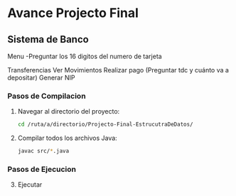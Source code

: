 # Avance Projecto Final 
## Sistema de Banco
Menu 
-Preguntar los 16 digitos del numero de tarjeta

Transferencias 
Ver Movimientos
Realizar pago (Preguntar tdc y cuánto va a depositar) 
Generar NIP

### Pasos de Compilacion
1. Navegar al directorio del proyecto:
    ```bash
   cd /ruta/a/directorio/Projecto-Final-EstrucutraDeDatos/
   ```
2. Compilar todos los archivos Java:
    ```bash
   javac src/*.java
   ```
### Pasos de Ejecucion
3. Ejecutar
